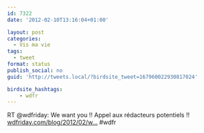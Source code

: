 ```yaml
---
id: 7322
date: '2012-02-10T13:16:04+01:00'

layout: post
categories:
  - Vis ma vie
tags:
  - tweet
format: status
publish_social: no
guid: 'http://tweets.local/?birdsite_tweet=167960022930817024'

birdsite_hashtags:
    - wdfr
---
```


RT @wdfriday: We want you !! Appel aux rédacteurs potentiels !! [wdfriday.com/blog/2012/02/w…](http://wdfriday.com/blog/2012/02/we-want-you/) #wdfr
